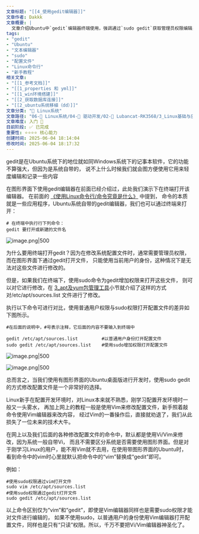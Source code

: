 ```yaml
---
文章标题: "[[4_使用gedit编辑器]]" 
文章作者: Dakkk
文章概要: |
  文章介绍Ubuntu中`gedit`编辑器终端使用，强调通过`sudo gedit`获取管理员权限编辑系统配置文件。它解释了普通用户权限限制，并建议Linux新手在图形界面下优先使用`gedit`替代`Vim`，以降低学习门槛，同时指出`sudo`对修改系统文件的重要性。
tags:
- "gedit"
- "Ubuntu"
- "文本编辑器"
- "sudo"
- "配置文件"
- "Linux命令行"
- "新手教程"
相关文章:
- "[[1_参考文档]]"
- "[[1_properties 和 yml]]"
- "[[1_win环境搭建]]"
- "[[2_获取数据库连接]]"
- "[[2_ubuntu系统移植（dd）]]"
文章分类: "🐧 Linux系统"
文章路径: "06-🐧 Linux系统/04-🔌 驱动开发/02-💾 Lubancat-RK3568/3_Linux基础与应用开发实战/4_补充部分/4_使用gedit编辑器.md"
文章难度: 入门 🌱
目前阶段: ✅ 已完成
重要性: ⭐⭐⭐⭐ 核心能力
创建时间: 2025-06-04 18:14:04
修改时间: 2025-06-04 18:17:32
---
```



gedit是在Ubuntu系统下的地位就如同Windows系统下的记事本软件，它的功能不算强大，但因为是系统自带的， 说不上什么时候我们就会图方便使用它用来轻度编辑和记录一些内容

在图形界面下使用gedit编辑器在前面已经介绍过，此处我们演示下在终端打开该编辑器。 在前面的 [《使用Linux命令行/命令究竟是什么》](https://doc.embedfire.com/linux/stm32mp1/linux_base/zh/latest/linux_basis/command_line/command_line.html#id9) 中提到， 命令的本质就是一些应用程序，Ubuntu系统自带的gedit编辑器，我们也可以通过终端来打开：

```shell
# 在终端中执行行下列命令：
gedit 要打开或新建的文件名
```

![image.png|500](https://my-obsidian-image.oss-cn-guangzhou.aliyuncs.com/2025/06/697a83f1d356cfc79ae098a5e60a7145.png)

为什么要用终端打开gedit？因为在修改系统配置文件时，通常需要管理员权限，而在图形界面下通过gedit打开文件， 只能使用当前用户的身份，这种情况下是无法对这些文件进行修改的。

但是，如果我们在终端下，使用sudo命令为gedit增加权限来打开这些文件， 则可以对它进行修改，在 [3_apt及yum包管理工具](3_apt及yum包管理工具.md)小节就介绍了这样的方式对/etc/apt/sources.list 文件进行了修改。

执行以下命令可进行对比，使用普通用户权限与sudo权限打开配置文件的差异如下图所示。
```shell
#在后面的说明中，#号表示注释，它后面的内容不要输入到终端中

gedit /etc/apt/sources.list         #以普通用户身份打开配置文件
sudo gedit /etc/apt/sources.list    #使用sudo增加权限打开配置文件
```

![image.png|500](https://my-obsidian-image.oss-cn-guangzhou.aliyuncs.com/2025/06/8f8628f6d132888f36abedaf1e6f7197.png)


![image.png|500](https://my-obsidian-image.oss-cn-guangzhou.aliyuncs.com/2025/06/d6c704d2ee6e82ac2f80d63f5b6e78b4.png)

总而言之，当我们使用有图形界面的Ubuntu桌面版进行开发时，使用sudo gedit的方式修改配置文件是一个非常好的选择。

Linux新手在配置开发环境时，对Linux本来就不熟悉，刚学习配置开发环境时一般又一头雾水， 再加上网上的教程一般是使用Vim来修改配置文件，新手照着敲命令使用Vim编辑器来改内容， 经过Vim的一番操作后，直接就劝退了，我们从此损失了一位未来的技术大牛。

在网上以及我们后面的各种修改配置文件的命令中，默认都是使用Vi/Vim来修改，因为系统一般自带Vi， 而且不需要区分系统是否需要使用图形界面。但是对于刚学习Linux的用户，能不用Vim就不去用，在使用带图形界面的Ubuntu时， 看到命令中的vim时心里就默认把命令中的“vim”替换成“gedit”即可。

例如：
```shell
#使用sudo权限通过vim打开文件
sudo vim /etc/apt/sources.list
#使用sudo权限通过gedit打开文件
sudo gedit /etc/apt/sources.list
```

以上命令区别仅为“vim”和“gedit”，即使是Vim编辑器同样也是需要sudo权限才能对文件进行编辑的， 如果不使用sudo，以普通用户的身份使用Vim编辑器打开配置文件，同样也是只有“只读”权限。所以，千万不要把Vi/Vim编辑器神圣化了。